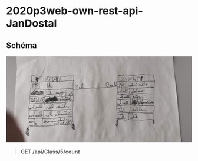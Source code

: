 # 2020p3web-own-rest-api-JanDostal
## Schéma
![Konceptuální model](/IMG_20210622_144920.jpg)
> **GET /api/Class/5/count**
